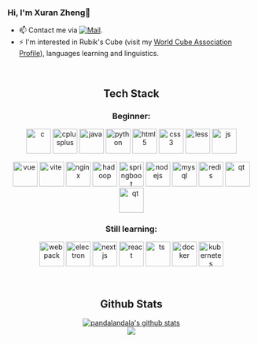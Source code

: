 ### Hi, I'm Xuran Zheng👋

- 📫 Contact me via [![Mail](https://img.shields.io/badge/Email-zxrshawn@icloud.com-blue?style=flat&logo=mail.ru)](mailto:zxrshawn@icloud.com).
- ⚡ I'm interested in Rubik's Cube (visit my [World Cube Association Profile](https://www.worldcubeassociation.org/persons/2014ZHEN02)), languages learning and linguistics.
<br>

<h2 align="center">Tech Stack</h2>

<h3 align="center">Beginner:</h3>

<p align="center">
<img alt="c" height="50" width="50" src="https://icongr.am/devicon/c-original.svg" />
<img alt="cplusplus" height="50" width="50" src="https://icongr.am/devicon/cplusplus-original.svg" />
<img alt="java" height="50" width="50" src="https://icongr.am/devicon/java-original.svg" />
<img alt="python" height="50" width="50" src="https://icongr.am/devicon/python-original.svg" />
<img alt="html5" height="50" width="50" src="https://icongr.am/devicon/html5-original.svg" />
<img alt="css3" height="50" width="50" src="https://icongr.am/devicon/css3-original.svg" />
<img alt="less" height="50" width="50" src="https://icongr.am/devicon/less-plain-wordmark.svg?color=1d365d" />
<img alt="js" height="50" width="50" src="https://icongr.am/devicon/javascript-original.svg" />
</p>

<p align="center">
<img alt="vue" height="50" width="50" src="https://icongr.am/devicon/vuejs-original.svg" />
<img alt="vite" height="50" width="50" src="https://devicons.railway.app/i/vitejs.svg" />
<img alt="nginx" height="50" width="50" src="https://devicons.railway.app/i/nginx.svg" />
<img alt="hadoop" height="50" width="50" src="https://hadoop.apache.org/elephant.png" />
<img alt="springboot" height="50" width="50" src="https://devicons.railway.app/i/spring.svg" />
<img alt="nodejs" height="50" width="50" src="https://icongr.am/devicon/nodejs-original.svg" />
<img alt="mysql" height="50" width="50" src="https://icongr.am/devicon/mysql-original.svg" />
<img alt="redis" height="50" width="50" src="https://icongr.am/devicon/redis-original.svg" />
<img alt="qt" height="50" width="50" src="https://upload.wikimedia.org/wikipedia/commons/8/81/Qt_logo_neon_2022.svg" />
<img alt="qt" height="50" width="50" src="https://www.adobe.com/content/dam/acom/one-console/icons_rebrand/pr_appicon.svg" />
</p>

<h3 align="center">Still learning:</h3>

<p align="center">
<img alt="webpack" height="50" width="50" src="https://icongr.am/devicon/webpack-original.svg" />
<img alt="electron" height="50" width="50" src="https://icongr.am/devicon/electron-original.svg" />
<img alt="nextjs" height="50" width="50" src="https://devicons.railway.app/i/nextjs-dark.svg" />
<img alt="react" height="50" width="50" src="https://icongr.am/devicon/react-original.svg" />
<img alt="ts" height="50" width="50" src="https://icongr.am/devicon/typescript-original.svg" />
<img alt="docker" height="50" width="50" src="https://icongr.am/devicon/docker-original.svg" />
<img alt="kubernetes" height="50" width="50" src="https://devicons.railway.app/i/kubernetes.svg" />
</p><br>

<h2 align="center">Github Stats</h2>

<div align="center">
  <a href="https://github.com/pandalandala">
    <img align="center" src="https://github-readme-stats.vercel.app/api?username=pandalandala&cache_seconds=1800&show_icons=true&count_private=true&bg_color=30,e96443,904e95&title_color=fff&text_color=fff&card_width=440" alt="pandalandala's github stats" />
  </a><br>

  <a href="https://github.com/pandalandala">
    <img align="center" src="https://github-readme-stats.vercel.app/api/top-langs/?username=pandalandala&cache_seconds=1800&card_width=440&layout=compact&langs_count=10&bg_color=30,e96443,904e95&title_color=fff&text_color=fff" />
  </a><br>

  <!-- <a href="https://github.com/pandalandala">
    <img align="center" src="https://github-readme-stats.vercel.app/api/wakatime?username=pandalandala&layout=compact&range=last_7_days&v=2&hide=Other&bg_color=30,e96443,904e95&title_color=fff&text_color=fff&cache_seconds=1800" alt="pandalandala's github stats" />
  </a><br> -->

  <!-- <a href="https://github.com/pandalandala">
    <img align="center" src="https://github-readme-streak-stats.herokuapp.com?user=pandalandala&background=bc596c&dates=FFFFFF&border=FFFFFF&stroke=FFFFFF&ring=FFFFFF&fire=FFFFFF&currStreakNum=FFFFFF&sideNums=FFFFFF&currStreakLabel=FFFFFF&sideLabels=FFFFFF" alt="pandalandala's github stats" />
  </a> -->
</div>

<!--
**pandalandala/pandalandala** is a ✨ _special_ ✨ repository because its `README.md` (this file) appears on your GitHub profile.

Here are some ideas to get you started:

- 🔭 I’m currently working on ...
- 🌱 I’m currently learning ...
- 👯 I’m looking to collaborate on ...
- 🤔 I’m looking for help with ...
- 💬 Ask me about ...
- 📫 How to reach me: ...
- 😄 Pronouns: ...
- ⚡ Fun fact: ...
-->
